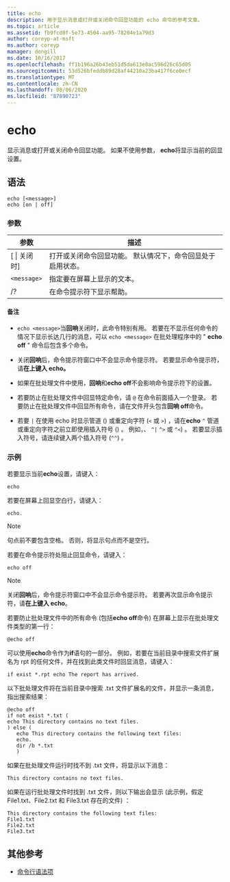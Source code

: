 ```yaml
---
title: echo
description: 用于显示消息或打开或关闭命令回显功能的 echo 命令的参考文章。
ms.topic: article
ms.assetid: fb9fcd0f-5e73-4504-aa95-78204e1a79d3
author: coreyp-at-msft
ms.author: coreyp
manager: dongill
ms.date: 10/16/2017
ms.openlocfilehash: ff1b196a26b43eb51d5da613e0ac596d26c65d05
ms.sourcegitcommit: 53d526bfeddb89d28af44210a23ba417f6ce0ecf
ms.translationtype: MT
ms.contentlocale: zh-CN
ms.lasthandoff: 08/06/2020
ms.locfileid: "87890723"
---
```

# <a name="echo"></a>echo

显示消息或打开或关闭命令回显功能。 如果不使用参数， **echo**将显示当前的回显设置。

## <a name="syntax"></a>语法

```
echo [<message>]
echo [on | off]
```

### <a name="parameters"></a>参数

| 参数 | 描述 |
| --------- | ----------- |
| [ \| 关闭时] | 打开或关闭命令回显功能。 默认情况下，命令回显处于启用状态。 |
| `<message>` | 指定要在屏幕上显示的文本。 |
| /? | 在命令提示符下显示帮助。 |

#### <a name="remarks"></a>备注

- `echo <message>`当**回响**关闭时，此命令特别有用。 若要在不显示任何命令的情况下显示长达几行的消息，可以 `echo <message>` 在批处理程序中的 " **echo off** " 命令后包含多个命令。

- 关闭**回响**后，命令提示符窗口中不会显示命令提示符。 若要显示命令提示符，请**在上键入 echo。**

- 如果在批处理文件中使用，**回响**和**echo off**不会影响命令提示符下的设置。

- 若要防止在批处理文件中回显特定命令，请 `@` 在命令前面插入一个登录。 若要防止在批处理文件中回显所有命令，请在文件开头包含**回响 off**命令。

- 若要 `|` 在使用 echo 时显示管道 () 或重定向字符 (`<` 或 `>`) ，请在**echo** `^` 管道或重定向字符之前立即使用插入符号 () 。 例如，、 `^|` `^>` 或 `^<`) 。 若要显示插入符号，请连续键入两个插入符号 (`^^`) 。

### <a name="examples"></a>示例

若要显示当前**echo**设置，请键入：

```
echo
```

若要在屏幕上回显空白行，请键入：

```
echo.
```

> [!NOTE]
> 句点前不要包含空格。 否则，将显示句点而不是空行。

若要在命令提示符处阻止回显命令，请键入：

```
echo off
```

> [!NOTE]
> 关闭**回响**后，命令提示符窗口中不会显示命令提示符。 若要再次显示命令提示符，请**在上键入 echo**。

若要防止批处理文件中的所有命令 (包括**echo off**命令) 在屏幕上显示在批处理文件类型的第一行：

```
@echo off
```

可以使用**echo**命令作为**if**语句的一部分。 例如，若要在当前目录中搜索文件扩展名为 rpt 的任何文件，并在找到此类文件时回显消息，请键入：

```
if exist *.rpt echo The report has arrived.
```

以下批处理文件将在当前目录中搜索 .txt 文件扩展名的文件，并显示一条消息，指出搜索结果：

```
@echo off
if not exist *.txt (
echo This directory contains no text files.
) else (
   echo This directory contains the following text files:
   echo.
   dir /b *.txt
   )
```

如果在批处理文件运行时找不到 .txt 文件，将显示以下消息：

```
This directory contains no text files.
```

如果在运行批处理文件时找到 .txt 文件，则以下输出会显示 (此示例，假定 File1.txt、File2.txt 和 File3.txt 存在的文件) ：

```
This directory contains the following text files:
File1.txt
File2.txt
File3.txt
```

## <a name="additional-references"></a>其他参考

- [命令行语法项](command-line-syntax-key.md)
